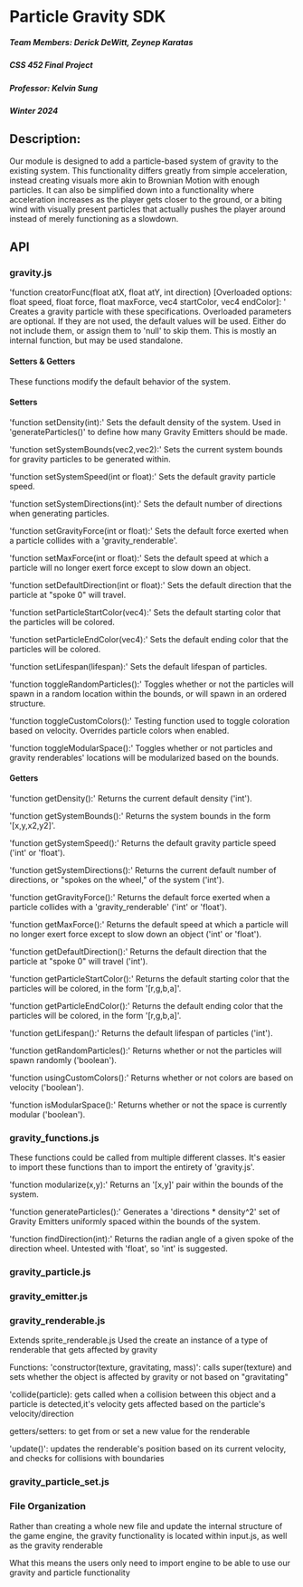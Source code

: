 # Particle Gravity SDK
##### Team Members: Derick DeWitt, Zeynep Karatas
##### CSS 452 Final Project
##### Professor: Kelvin Sung
##### Winter 2024

## Description:
Our module is designed to add a particle-based system of gravity to the existing system. 
This functionality differs greatly from simple acceleration, instead creating visuals more akin to Brownian Motion with enough particles.
It can also be simplified down into a functionality where acceleration increases as the player gets closer to the ground, 
or a biting wind with visually present particles that actually pushes the player around instead of merely functioning as a slowdown.

## API

### gravity.js

'function creatorFunc(float atX, float atY, int direction)
[Overloaded options: float speed, float force, float maxForce, vec4 startColor, vec4 endColor]: ' Creates a gravity particle with these specifications. Overloaded parameters are optional. If they are not used, the default values will be used. Either do not include them, or assign them to 'null' to skip them.
This is mostly an internal function, but may be used standalone. 

#### Setters & Getters

These functions modify the default behavior of the system. 

#### Setters

'function setDensity(int):' Sets the default density of the system. Used in 'generateParticles()' to define how many Gravity Emitters should be made.

'function setSystemBounds(vec2,vec2):' Sets the current system bounds for gravity particles to be generated within. 

'function setSystemSpeed(int or float):' Sets the default gravity particle speed.

'function setSystemDirections(int):' Sets the default number of directions when generating particles.

'function setGravityForce(int or float):' Sets the default force exerted when a particle collides with a 'gravity_renderable'.

'function setMaxForce(int or float):' Sets the default speed at which a particle will no longer exert force except to slow down an object.

'function setDefaultDirection(int or float):' Sets the default direction that the particle at "spoke 0" will travel.

'function setParticleStartColor(vec4):' Sets the default starting color that the particles will be colored. 

'function setParticleEndColor(vec4):' Sets the default ending color that the particles will be colored.

'function setLifespan(lifespan):' Sets the default lifespan of particles.

'function toggleRandomParticles():' Toggles whether or not the particles will spawn in a random location within the bounds, or will spawn in an ordered structure.

'function toggleCustomColors():' Testing function used to toggle coloration based on velocity. Overrides particle colors when enabled.

'function toggleModularSpace():' Toggles whether or not particles and gravity renderables' locations will be modularized based on the bounds.


#### Getters

'function getDensity():' Returns the current default density ('int').

'function getSystemBounds():' Returns the system bounds in the form '[x,y,x2,y2]'.

'function getSystemSpeed():' Returns the default gravity particle speed ('int' or 'float').

'function getSystemDirections():' Returns the current default number of directions, or "spokes on the wheel," of the system ('int').

'function getGravityForce():' Returns the default force exerted when a particle collides with a 'gravity_renderable' ('int' or 'float').

'function getMaxForce():' Returns the default speed at which a particle will no longer exert force except to slow down an object ('int' or 'float').

'function getDefaultDirection():' Returns the default direction that the particle at "spoke 0" will travel ('int').

'function getParticleStartColor():' Returns the default starting color that the particles will be colored, in the form '[r,g,b,a]'. 

'function getParticleEndColor():' Returns the default ending color that the particles will be colored, in the form '[r,g,b,a]'.

'function getLifespan():' Returns the default lifespan of particles ('int').

'function getRandomParticles():' Returns whether or not the particles will spawn randomly ('boolean').

'function usingCustomColors():' Returns whether or not colors are based on velocity ('boolean').

'function isModularSpace():' Returns whether or not the space is currently modular ('boolean').


### gravity_functions.js
These functions could be called from multiple different classes. It's easier to import these functions than to import the entirety of 'gravity.js'.

'function modularize(x,y):' Returns an '[x,y]' pair within the bounds of the system. 

'function generateParticles():' Generates a 'directions * density^2' set of Gravity Emitters uniformly spaced within the bounds of the system. 

'function findDirection(int):' Returns the radian angle of a given spoke of the direction wheel. Untested with 'float', so 'int' is suggested.

### gravity_particle.js

### gravity_emitter.js

### gravity_renderable.js
Extends sprite_renderable.js
Used the create an instance of a type of renderable that gets affected by gravity

Functions:
'constructor(texture, gravitating, mass)': calls super(texture) and sets whether the object is affected by gravity or not based on "gravitating"

'collide(particle): gets called when a collision between this object and a particle is detected,it's velocity gets affected based on the particle's velocity/direction

getters/setters: to get from or set a new value for the renderable

'update()': updates the renderable's position based on its current velocity, and checks for collisions with boundaries

### gravity_particle_set.js



### File Organization

Rather than creating a whole new file and update the internal structure of the game engine, the gravity functionality is located within input.js, as well as the gravity renderable

What this means the users only need to import engine to be able to use our gravity and particle functionality
